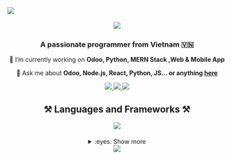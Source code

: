 <img align="left" src="https://visitor-badge.laobi.icu/badge?page_id=Cotchi666.Cotchi666" />
  
<br/>
 
<br/>
<div align="center" >
 <div  align="center"> <img src="https://readme-typing-svg.demolab.com??font=Righteous&size=35&v&width=500&height=70&duration=4000&lines=👋+👋+👋+Hello+world+👋+👋+👋!!!;My+name+is+Finn+Chien+👋" /></div> 

   <h3 align="center">A passionate programmer from Vietnam 🇻🇳</h3>

</div>

<div align="center" >
 
 🌱 I’m currently working on **Odoo, Python, MERN Stack ,Web & Mobile App**

 💬 Ask me about **Odoo, Node.js, React, Python, JS... or anything [here](https://github.com/salesp07/salesp07/issues)**
  
 </div>
 <div align="center"> 
  <a href="mailto:chien.170901@gmail.com">
    <img src="https://img.shields.io/badge/Gmail-333333?style=for-the-badge&logo=gmail&logoColor=red" />
  </a>
  <a href="https://www.facebook.com/finney.1709/" target="_blank">
    <img src="https://img.shields.io/badge/Facebook-1877F2?style=for-the-badge&logo=facebook&logoColor=white" target="_blank" />
  </a>
  <a href="https://chie.onrender.com" target="_blank">
     <img src="https://img.shields.io/badge/Portfolio-FF5722?style=for-the-badge&logo=todoist&logoColor=white" target="_blank" /> <!-- sqlite, safari, google-chrome are other good icon options -->
  </a>
</div>

<h2 align="center">⚒️ Languages and Frameworks ⚒️</h2>
<div align="center">
<img src="https://skillicons.dev/icons?i=python,javascript,typescript,cs,java,nextjs,express,dotnet" />
<br/><br/>
<details>
<summary >:eyes: Show more </summary>
<h2 align="center">⚒️ Tools and more ⚒️</h2>
<br/>
<p align="center">
  <a href="https://skillicons.dev" align="center">
    <img src="https://skillicons.dev/icons?i=html,css,jquery,bootstrap,tailwind,react,redux,mysql,mongodb,sqlite,postgres,postman,powershell,visualstudio,vscode,eclipse,firebase,sequelize,prisma,vercel,heroku,docker&perline=11" />
  </a>
</p>
<a href="https://github.com/anuraghazra/github-readme-stats">
  <img height=200 align="center" src="https://github-readme-stats.vercel.app/api?username=Cotchi666" />
</a>
<a href="https://github.com/anuraghazra/convoychat">
  <img height=200 align="center" src="https://github-readme-stats.vercel.app/api/top-langs?username=Cotchi666&layout=compact&langs_count=8&card_width=320" />
</a>
 <img  align="center" alt="snake eating my contributions" src="https://raw.githubusercontent.com/Cotchi666/Cotchi666/output/github-contribution-grid-snake.svg" />

 

</div>
  </div>
<div align="center"><img src="https://readme-typing-svg.herokuapp.com/?font=Righteous&size=25&center=true&vCenter=true&width=500&height=70&duration=4000&lines=Thanks+for+visiting!+✌️;+Shoot+me+a+message+on+Facebook!;I'm+always+down+to+collab+:)"></div>



